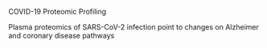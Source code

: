 COVID-19 Proteomic Profiling

Plasma proteomics of SARS-CoV-2 infection point to changes on Alzheimer and coronary disease pathways
